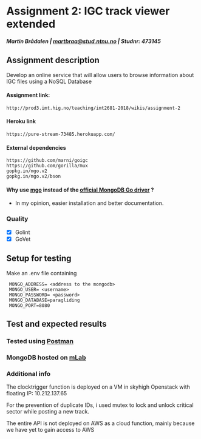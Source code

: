 # Assignment 2: IGC track viewer extended

##### Martin Brådalen  |  martbraa@stud.ntnu.no  |  Studnr: 473145

## Assignment description
Develop an online service that will allow users to browse information about IGC files using a NoSQL Database

#### Assignment link: 
    http://prod3.imt.hig.no/teaching/imt2681-2018/wikis/assignment-2
#### Heroku link 
    https://pure-stream-73485.herokuapp.com/
    
#### External dependencies
    https://github.com/marni/goigc
    https://github.com/gorilla/mux
    gopkg.in/mgo.v2
    gopkg.in/mgo.v2/bson
    
#### Why use [mgo](https://github.com/globalsign/mgo) instead of the [official MongoDB Go driver](https://github.com/mongodb/mongo-go-driver) ?
- In my opinion, easier installation and better documentation.


### Quality
- [x] Golint
- [x] GoVet

## Setup for testing
Make an .env file containing
    
     MONGO_ADDRESS= <address to the mongodb>
     MONGO_USER= <username>
     MONGO_PASSWORD= <password>
     MONGO_DATABASE=paragliding
     MONGO_PORT=8080

## Test and expected results

### Tested using [Postman](https://www.getpostman.com/)
### MongoDB hosted on [mLab](https://mlab.com/home)

### Additional info
The clocktrigger function is deployed on a VM in skyhigh Openstack with floating IP: 10.212.137.65

For the prevention of duplicate IDs, i used mutex to lock and unlock critical sector while posting a new track.

The entire API is not deployed on AWS as a cloud function, mainly because we have yet to gain access to AWS
